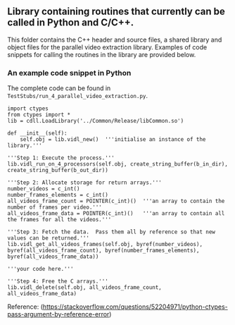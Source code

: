 ## Library containing routines that currently can be called in Python and C/C++.

This folder contains the C++ header and source files, a shared library and object files for the parallel video extraction library. Examples of code snippets for calling the routines in the library are provided below.

### An example code snippet in Python
The complete code can be found in ```TestStubs/run_4_parallel_video_extraction.py```.

```
import ctypes  
from ctypes import *  
lib = cdll.LoadLibrary('../Common/Release/libCommon.so')  

def __init__(self):  
    self.obj = lib.vidl_new()  '''initialise an instance of the library.'''

'''Step 1: Execute the process.'''
lib.vidl_run_on_4_processors(self.obj, create_string_buffer(b_in_dir), create_string_buffer(b_out_dir))  

'''Step 2: Allocate storage for return arrays.'''
number_videos = c_int()
number_frames_elements = c_int()
all_videos_frame_count = POINTER(c_int)()  '''an array to contain the number of frames per video.'''
all_videos_frame_data = POINTER(c_int)()   '''an array to contain all the frames for all the videos.'''

'''Step 3: Fetch the data.  Pass them all by reference so that new values can be returned.'''
lib.vidl_get_all_videos_frames(self.obj, byref(number_videos), byref(all_videos_frame_count), byref(number_frames_elements), byref(all_videos_frame_data))

'''your code here.'''

'''Step 4: Free the C arrays.'''
lib.vidl_delete(self.obj, all_videos_frame_count, all_videos_frame_data)
```  
Reference: (https://stackoverflow.com/questions/52204971/python-ctypes-pass-argument-by-reference-error)
